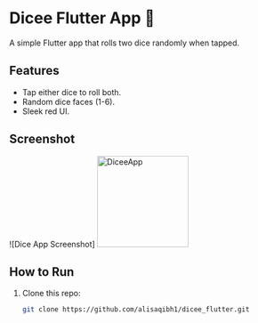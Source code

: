 # Dicee Flutter App 🎲

A simple Flutter app that rolls two dice randomly when tapped.

## Features
- Tap either dice to roll both.
- Random dice faces (1-6).
- Sleek red UI.

## Screenshot
![Dice App Screenshot]
<img width="164" alt="DiceeApp" src="https://github.com/user-attachments/assets/bcadc6b6-554e-47a7-9698-b7d456839ff5" />



## How to Run
1. Clone this repo:
   ```bash
   git clone https://github.com/alisaqibh1/dicee_flutter.git
